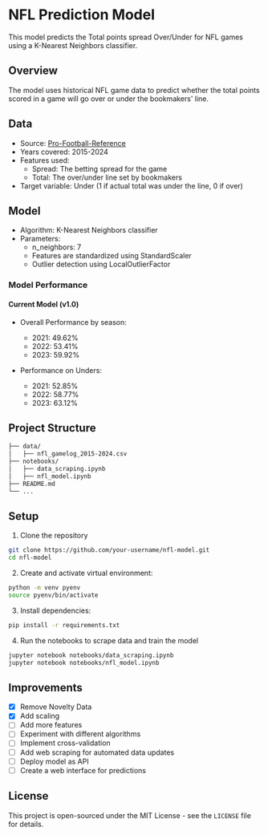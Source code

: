 # NFL Prediction Model

This model predicts the Total points spread Over/Under for NFL games using a K-Nearest Neighbors classifier.

## Overview

The model uses historical NFL game data to predict whether the total points scored in a game will go over or under the bookmakers' line.

## Data

- Source: [Pro-Football-Reference](https://www.pro-football-reference.com/)
- Years covered: 2015-2024
- Features used:
  - Spread: The betting spread for the game
  - Total: The over/under line set by bookmakers
- Target variable: Under (1 if actual total was under the line, 0 if over)

## Model

- Algorithm: K-Nearest Neighbors classifier
- Parameters:
  - n_neighbors: 7
  - Features are standardized using StandardScaler
  - Outlier detection using LocalOutlierFactor

### Model Performance

#### Current Model (v1.0)

- Overall Performance by season:
  - 2021: 49.62%
  - 2022: 53.41%
  - 2023: 59.92%

- Performance on Unders:
  - 2021: 52.85%
  - 2022: 58.77%
  - 2023: 63.12%

## Project Structure

```bash
├── data/
│   ├── nfl_gamelog_2015-2024.csv
├── notebooks/
│   ├── data_scraping.ipynb
│   ├── nfl_model.ipynb
├── README.md
└── ...
```

## Setup

1. Clone the repository
```bash
git clone https://github.com/your-username/nfl-model.git
cd nfl-model
```

2. Create and activate virtual environment:
```bash
python -m venv pyenv
source pyenv/bin/activate
```

3. Install dependencies:
```bash
pip install -r requirements.txt
```

4. Run the notebooks to scrape data and train the model
```bash
jupyter notebook notebooks/data_scraping.ipynb
jupyter notebook notebooks/nfl_model.ipynb
```

## Improvements

- [x] Remove Novelty Data
- [x] Add scaling
- [ ] Add more features
- [ ] Experiment with different algorithms
- [ ] Implement cross-validation
- [ ] Add web scraping for automated data updates
- [ ] Deploy model as API
- [ ] Create a web interface for predictions

## License

This project is open-sourced under the MIT License - see the `LICENSE` file for details.
